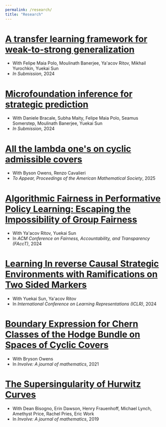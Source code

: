 ```yaml
---
permalink: /research/
title: "Research"
---
```

[A transfer learning framework for weak-to-strong generalization](https://arxiv.org/abs/2405.16236)
=======
  - With Felipe Maia Polo, Moulinath Banerjee, Ya'acov Ritov, Mikhail Yurochkin, Yuekai Sun
  - *In Submission*, 2024

[Microfoundation inference for strategic prediction](https://arxiv.org/abs/2411.08998)
=======
- With Daniele Bracale, Subha Maity, Felipe Maia Polo, Seamus Somerstep, Moulinath Banerjee, Yuekai Sun
- *In Submission*, 2024

[All the lambda one's on cyclic admissible covers](https://arxiv.org/abs/2112.13892)
=====
  - With Byson Owens, Renzo Cavalieri
  - *To Appear, Proceedings of the American Mathematical Society*, 2025

[Algorithmic Fairness in Performative Policy Learning: Escaping the Impossibility of Group Fairness](https://arxiv.org/abs/2405.20447)
=======
  - With Ya'acov Ritov, Yuekai Sun
  - In *ACM Conference on Fairness, Accountability, and Transparency (FAccT)*, 2024

[Learning In reverse Causal Strategic Environments with Ramifications on Two Sided Markers](https://arxiv.org/abs/2404.13240)
=====
  - With Yuekai Sun, Ya'acov Ritov
  - In *International Conference on Learning Representations (ICLR)*, 2024

[Boundary Expression for Chern Classes of the Hodge Bundle on Spaces of Cyclic Covers](https://arxiv.org/abs/1912.07720)
=====
  - With Bryson Owens
  - In *Involve: A journal of mathematics*, 2021

[The Supersingularity of Hurwitz Curves](https://arxiv.org/abs/1810.01582) 
=======
 - With  Dean Bisogno, Erin Dawson, Henry Frauenhoff, Michael Lynch, Amethyst Price, Rachel Pries, Eric Work
 - In *Involve: A journal of mathematics*, 2019
